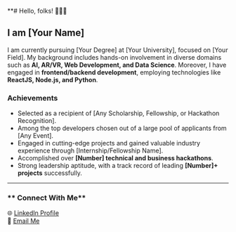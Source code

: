 **# Hello, folks! 👋👋👋  
 
## I am [Your Name]  

I am currently pursuing [Your Degree] at [Your University], focused on [Your Field]. My background includes hands-on involvement in diverse domains such as **AI, AR/VR, Web Development, and Data Science**. Moreover, I have engaged in **frontend/backend development**, employing technologies like **ReactJS, Node.js, and Python**.

### **Achievements**
- Selected as a recipient of [Any Scholarship, Fellowship, or Hackathon Recognition].
- Among the top developers chosen out of a large pool of applicants from [Any Event].
- Engaged in cutting-edge projects and gained valuable industry experience through [Internship/Fellowship Name].
- Accomplished over **[Number] technical and business hackathons**.
- Strong leadership aptitude, with a track record of leading **[Number]+ projects** successfully.

---
### ** Connect With Me**
🌐 [LinkedIn Profile](https://www.linkedin.com/in/vranda-dubey/)  
📧 [Email Me](mailto:dvranda02@gmail.com)



